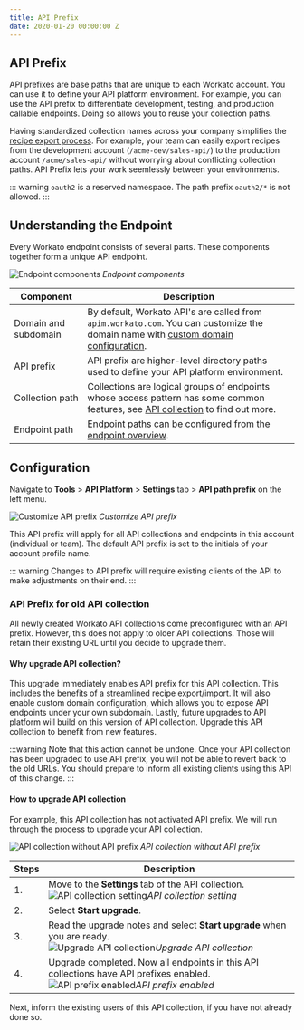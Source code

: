 ```yaml
---
title: API Prefix
date: 2020-01-20 00:00:00 Z
---
```


## API Prefix

API prefixes are base paths that are unique to each Workato account. You can use it to define your API platform environment. For example, you can use the API prefix to differentiate development, testing, and production callable endpoints. Doing so allows you to reuse your collection paths.

Having standardized collection names across your company simplifies the [recipe export process](/recipe-development-lifecycle.md). For example, your team can easily export recipes from the development account (`/acme-dev/sales-api/`) to the production account `/acme/sales-api/` without worrying about conflicting collection paths. API Prefix lets your work seemlessly between your environments.

::: warning
`oauth2` is a reserved namespace. The path prefix `oauth2/*` is not allowed.
:::

## Understanding the Endpoint

Every Workato endpoint consists of several parts. These components together form a unique API endpoint.

![Endpoint components](~@img/api-mgmt/url-endpoint-explained.png)
*Endpoint components*

| Component | Description |
| --- | --- |
| Domain and subdomain | By default, Workato API's are called from `apim.workato.com`. You can customize the domain name with [custom domain configuration](/api-mgmt/custom-domain.md). |
| API prefix | API prefix are higher-level directory paths used to define your API platform environment. |
| Collection path | Collections are logical groups of endpoints whose access pattern has some common features, see [API collection](/api-mgmt/api-collections.md) to find out more. |
| Endpoint path | Endpoint paths can be configured from the [endpoint overview](/api-mgmt/api-endpoints.md#customize-url-path-for-an-endpoint). |

## Configuration

Navigate to **Tools** > **API Platform** > **Settings** tab > **API path prefix** on the left menu.

![Customize API prefix](~@img/api-mgmt/path-prefix.png)
*Customize API prefix*

This API prefix will apply for all API collections and endpoints in this account (individual or team). The default API prefix is set to the initials of your account profile name.

::: warning
Changes to API prefix will require existing clients of the API to make adjustments on their end.
:::

### API Prefix for old API collection

All newly created Workato API collections come preconfigured with an API prefix. However, this does not apply to older API collections. Those will retain their existing URL until you decide to upgrade them.

#### Why upgrade API collection?

This upgrade immediately enables API prefix for this API collection. This includes the benefits of a streamlined recipe export/import. It will also enable custom domain configuration, which allows you to expose API endpoints under your own subdomain. Lastly, future upgrades to API platform will build on this version of API collection. Upgrade this API collection to benefit from new features.

:::warning
Note that this action cannot be undone. Once your API collection has been upgraded to use API prefix, you will not be able to revert back to the old URLs. You should prepare to inform all existing clients using this API of this change.
:::

#### How to upgrade API collection

For example, this API collection has not activated API prefix. We will run through the process to upgrade your API collection.

![API collection without API prefix](~@img/api-mgmt/api-collection-before-prefix.png)
*API collection without API prefix*

| Steps | Description |
| ----- | ----- |
| 1.    | Move to the **Settings** tab of the API collection.<br>![API collection setting](~@img/api-mgmt/api-collection-before-prefix-settings.png)*API collection setting* |
| 2.    | Select **Start upgrade**. |
| 3.    | Read the upgrade notes and select **Start upgrade** when you are ready.<br>![Upgrade API collection](~@img/api-mgmt/api-collection-before-prefix-wizard.png)*Upgrade API collection* |
| 4.    | Upgrade completed. Now all endpoints in this API collections have API prefixes enabled.<br>![API prefix enabled](~@img/api-mgmt/api-collection-prefix-enabled.png)*API prefix enabled*

Next, inform the existing users of this API collection, if you have not already done so.
